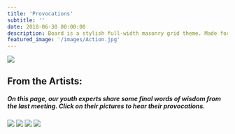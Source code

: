 ```yaml
---
title: 'Provocations'
subtitle: ''
date: 2018-06-30 00:00:00
description: Board is a stylish full-width masonry grid theme. Made for designers, artists, photographers and developers to show off their best work.
featured_image: '/images/Action.jpg'
---
```


![](/Lets-s-Act.github.io/images/Action.jpg)

## From the Artists:

##### On this page, our youth experts share some final words of wisdom from the last meeting. Click on their pictures to hear their provocations.

<img src="/Lets-s-Act.github.io/images/Aidan.jpeg">

<img src="/Lets-s-Act.github.io/images/Kat.jpg">

<img src="/Lets-s-Act.github.io/images/javier.jpg">

<img src="/Lets-s-Act.github.io/images/shakyna.jpeg">